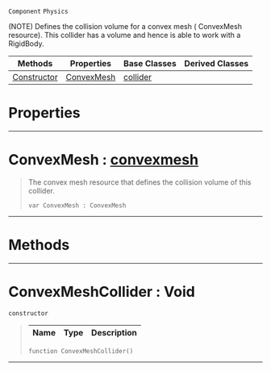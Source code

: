  `Component` `Physics`



(NOTE) Defines the collision volume for a convex mesh ( ConvexMesh resource). This collider has a volume and hence is able to work with a RigidBody.

|Methods|Properties|Base Classes|Derived Classes|
|---|---|---|---|
|[ Constructor](https://github.com/PlasmaEngine/PlasmaDocs/blob/master/code_reference/class_reference/convexmeshcollider.markdown#convexmeshcollider-void)|[ ConvexMesh](https://github.com/PlasmaEngine/PlasmaDocs/blob/master/code_reference/class_reference/convexmeshcollider.markdown#convexmesh-plasma-engine-d)|[collider](https://github.com/PlasmaEngine/PlasmaDocs/blob/master/code_reference/class_reference/collider.markdown)| |


 #  Properties


---  
 #  ConvexMesh : [convexmesh](https://github.com/PlasmaEngine/PlasmaDocs/blob/master/code_reference/class_reference/convexmesh.markdown)

> The convex mesh resource that defines the collision volume of this collider.
> ``` lang=cpp, name=Lightning
> var ConvexMesh : ConvexMesh


---  
 #  Methods


---  
 #  ConvexMeshCollider : Void

 `constructor`

> 
> |Name|Type|Description|
> |---|---|---|
> ``` lang=cpp, name=Lightning
> function ConvexMeshCollider()
> ``` 


---  
 

 